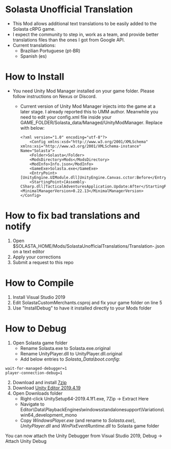 # Solasta Unofficial Translation

* This Mod allows additional text translations to be easily added to the Solasta cRPG game.
* I expect the community to step in, work as a team, and provide better translations files than the ones I got from Google API.
* Current translations:
	- Brazilian Portuguese (pt-BR)
	- Spanish (es)

# How to Install

* You need Unity Mod Manager installed on your game folder. Please follow instructions on Nexus or Discord.

	- Current version of Unity Mod Manager injects into the game at a later stage. I already reported this to UMM author. Meanwhile you need to edit your config.xml file inside your GAME_FOLDER/Solasta_data/Managed/UnityModManager. Replace with below:

		```
		<?xml version="1.0" encoding="utf-8"?>
			<Config xmlns:xsd="http://www.w3.org/2001/XMLSchema" xmlns:xsi="http://www.w3.org/2001/XMLSchema-instance" Name="Solasta">
			<Folder>Solasta</Folder>
			<ModsDirectory>Mods</ModsDirectory>
			<ModInfo>Info.json</ModInfo>
			<GameExe>Solasta.exe</GameExe>
			<EntryPoint>[UnityEngine.UIModule.dll]UnityEngine.Canvas.cctor:Before</EntryPoint>
			<StartingPoint>[Assembly-CSharp.dll]TacticalAdventuresApplication.Update:After</StartingPoint>
		<MinimalManagerVersion>0.22.13</MinimalManagerVersion>
		</Config>
		```
# How to fix bad translations and notify

1. Open $SOLASTA_HOME/Mods/SolastaUnofficialTranslations/Translation-<LANGUAGE-CODE>.json on a text editor
2. Apply your corrections
3. Submit a request to this repo

# How to Compile

1. Install Visual Studio 2019
2. Edit SolastaCustomMerchants.csproj and fix your game folder on line 5
3. Use "InstallDebug" to have it installed directly to your Mods folder

# How to Debug

1. Open Solasta game folder
	* Rename Solasta.exe to Solasta.exe.original
	* Rename UnityPlayer.dll to UnityPlayer.dll.original
	* Add below entries to *Solasta_Data\boot.config*:
```
wait-for-managed-debugger=1
player-connection-debug=1
```
2. Download and install [7zip](https://www.7-zip.org/a/7z1900-x64.exe)
3. Download [Unity Editor 2019.4.19](https://download.unity3d.com/download_unity/ca5b14067cec/Windows64EditorInstaller/UnitySetup64-2019.4.19f1.exe)
4. Open Downloads folder
	* Right-click UnitySetup64-2019.4.1f1.exe, 7Zip -> Extract Here
	* Navigate to Editor\Data\PlaybackEngines\windowsstandalonesupport\Variations\win64_development_mono
	* Copy *WindowsPlayer.exe* (and rename to *Solasta.exe*), *UnityPlayer.dll* and *WinPixEventRuntime.dll* to Solasta game folder

You can now attach the Unity Debugger from Visual Studio 2019, Debug -> Attach Unity Debug
